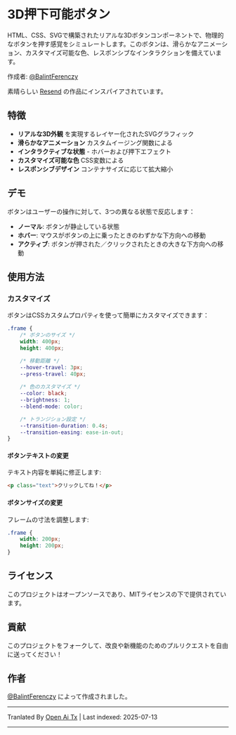# 3D押下可能ボタン

HTML、CSS、SVGで構築されたリアルな3Dボタンコンポーネントで、物理的なボタンを押す感覚をシミュレートします。このボタンは、滑らかなアニメーション、カスタマイズ可能な色、レスポンシブなインタラクションを備えています。

作成者: [@BalintFerenczy](https://x.com/BalintFerenczy)

素晴らしい [Resend](https://resend.com/) の作品にインスパイアされています。

## 特徴

- **リアルな3D外観** を実現するレイヤー化されたSVGグラフィック
- **滑らかなアニメーション** カスタムイージング関数による
- **インタラクティブな状態** - ホバーおよび押下エフェクト
- **カスタマイズ可能な色** CSS変数による
- **レスポンシブデザイン** コンテナサイズに応じて拡大縮小

## デモ
ボタンはユーザーの操作に対して、3つの異なる状態で反応します：
- **ノーマル**: ボタンが静止している状態
- **ホバー**: マウスがボタンの上に乗ったときのわずかな下方向への移動
- **アクティブ**: ボタンが押された／クリックされたときの大きな下方向への移動

## 使用方法

### カスタマイズ

ボタンはCSSカスタムプロパティを使って簡単にカスタマイズできます：

```css
.frame {
    /* ボタンのサイズ */
    width: 400px; 
    height: 400px; 

    /* 移動距離 */
    --hover-travel: 3px;
    --press-travel: 40px;
    
    /* 色のカスタマイズ */
    --color: black;
    --brightness: 1;
    --blend-mode: color;

    /* トランジション設定 */
    --transition-duration: 0.4s;
    --transition-easing: ease-in-out;
}
```
#### ボタンテキストの変更

テキスト内容を単純に修正します:

```html
<p class="text">クリックしてね！</p>
```

#### ボタンサイズの変更

フレームの寸法を調整します:

```css
.frame {
    width: 200px;
    height: 200px;
}
```
## ライセンス

このプロジェクトはオープンソースであり、MITライセンスの下で提供されています。

## 貢献

このプロジェクトをフォークして、改良や新機能のためのプルリクエストを自由に送ってください！

## 作者

[@BalintFerenczy](https://x.com/BalintFerenczy) によって作成されました。

---

Tranlated By [Open Ai Tx](https://github.com/OpenAiTx/OpenAiTx) | Last indexed: 2025-07-13

---